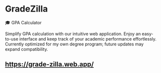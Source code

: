 # GradeZilla

🎓 GPA Calculator

Simplify GPA calculation with our intuitive web application. Enjoy an easy-to-use interface and keep track of your academic performance effortlessly. Currently optimized for my own degree program; future updates may expand compatibility.

## https://grade-zilla.web.app/


